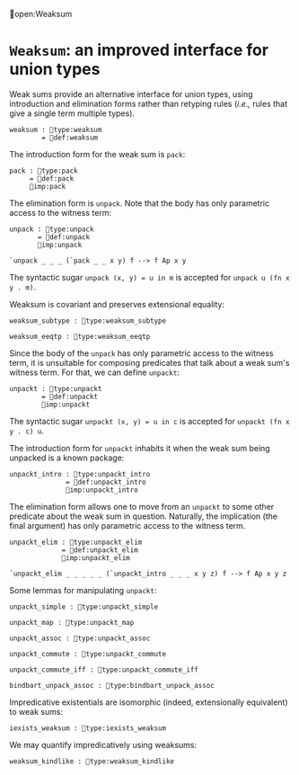 open:Weaksum
# `Weaksum`: an improved interface for union types

Weak sums provide an alternative interface for union types, using
introduction and elimination forms rather than retyping rules (*i.e.,*
rules that give a single term multiple types).

    weaksum : type:weaksum
            = def:weaksum

The introduction form for the weak sum is `pack`:
    
    pack : type:pack
         = def:pack
         imp:pack

The elimination form is `unpack`.  Note that the body has only
parametric access to the witness term:

    unpack : type:unpack
           = def:unpack
           imp:unpack

    `unpack _ _ _ (`pack _ _ x y) f --> f Ap x y

The syntactic sugar `unpack (x, y) = u in m` is accepted for 
`unpack u (fn x y . m)`.

Weaksum is covariant and preserves extensional equality:

    weaksum_subtype : type:weaksum_subtype

    weaksum_eeqtp : type:weaksum_eeqtp

Since the body of the `unpack` has only parametric access to the
witness term, it is unsuitable for composing predicates that talk
about a weak sum's witness term.  For that, we can define
`unpackt`:

    unpackt : type:unpackt
            = def:unpackt
            imp:unpackt
    
The syntactic sugar `unpackt (x, y) = u in c` is accepted for
`unpackt (fn x y . c) u`.

The introduction form for `unpackt` inhabits it when the weak sum
being unpacked is a known package:

    unpackt_intro : type:unpackt_intro
                  = def:unpackt_intro
                  imp:unpackt_intro

The elimination form allows one to move from an `unpackt` to some
other predicate about the weak sum in question.  Naturally, the
implication (the final argument) has only parametric access to the
witness term.

    unpackt_elim : type:unpackt_elim
                 = def:unpackt_elim
                 imp:unpackt_elim

    `unpackt_elim _ _ _ _ _ (`unpackt_intro _ _ _ x y z) f --> f Ap x y z

Some lemmas for manipulating `unpackt`:

    unpackt_simple : type:unpackt_simple

    unpackt_map : type:unpackt_map

    unpackt_assoc : type:unpackt_assoc

    unpackt_commute : type:unpackt_commute

    unpackt_commute_iff : type:unpackt_commute_iff

    bindbart_unpack_assoc : type:bindbart_unpack_assoc

Impredicative existentials are isomorphic (indeed, extensionally
equivalent) to weak sums:

    iexists_weaksum : type:iexists_weaksum

We may quantify impredicatively using weaksums:

    weaksum_kindlike : type:weaksum_kindlike
